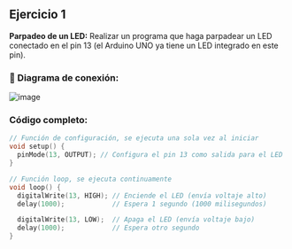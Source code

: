 ## Ejercicio 1

**Parpadeo de un LED:** Realizar un programa que haga parpadear un LED conectado en el pin 13 (el Arduino UNO ya tiene un LED integrado en este pin).

### 📌 Diagrama de conexión:

![image](https://github.com/user-attachments/assets/b8f4ce7b-4f3e-4694-acc4-5bc831f2d477)


### Código completo:

```cpp
// Función de configuración, se ejecuta una sola vez al iniciar
void setup() {
  pinMode(13, OUTPUT); // Configura el pin 13 como salida para el LED
}

// Función loop, se ejecuta continuamente
void loop() {
  digitalWrite(13, HIGH); // Enciende el LED (envía voltaje alto)
  delay(1000);            // Espera 1 segundo (1000 milisegundos)

  digitalWrite(13, LOW);  // Apaga el LED (envía voltaje bajo)
  delay(1000);            // Espera otro segundo
}
